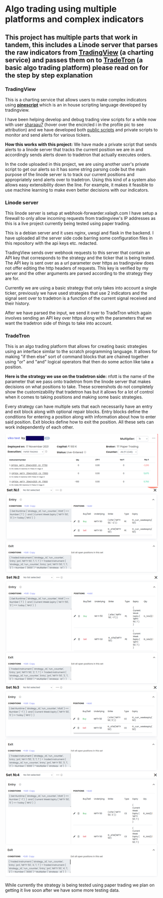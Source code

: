 # Algo trading using multiple platforms and complex indicators

## This project has multiple parts that work in tandem, this includes a Linode server that parses the raw indicators from [TradingView](https://www.tradingview.com/) (a charting service) and passes them on to [TradeTron](https://tradetron.tech/) (a basic algo trading platform) please read on for the step by step explanation

### TradingView

This is a charting service that allows users to make complex indicators using [**pinescript**](https://www.tradingview.com/pine-script-docs/en/v4/index.html) which is an in house scripting language developed by tradingview.

I have been helping develop and debug trading view scripts for a while now with user [sharaau7](https://www.tradingview.com/u/sharaaU7/) (hover over the encircled i in the profile pic to see attribution) and we have developed both [public scripts](https://www.tradingview.com/u/sharaaU7/#published-scripts) and private scripts to monitor and send alerts for various tickers.

**How this works with this project:** We have made a private script that sends alerts to a linode server that tracks the current position we are in and accordingly sends alerts down to tradetron that actually executes orders. 

In the code uploaded in this project, we are using another user's private script to get our alerts so it has some string parsing code but the main purpose of the linode server is to track our current positions and appropriately send alerts over to tradetron. Using this kind of a system also allows easy extensibility down the line. For example, it makes it feasible to use machine learning to make even better decisions with our indicators.

### Linode server

This linode server is setup at webhook-forwarder.valagh.com
I have setup a firewall to only allow incoming requests from tradingview's IP addresses as this is a live project currently being tested using paper trading.

This is a debian server and it uses nginx, uwsgi and flask in the backend. I have uploaded all the server side code barring some configuration files in this repository with the api keys etc. redacted.

TradingView sends over webhook requests to this server that contain an API key that corresponds to the strategy and the ticker that is being tested. The API key is sent over as a url parameter over https as tradingview does not offer editing the http headers of requests. This key is verified by my server and the other arguments are parsed according to the strategy they are for.

Currently we are using a basic strategy that only takes into account a single ticker, previously we have used strategies that use 2 indicators and the signal sent over to tradetron is a function of the current signal received and their history.

After we have parsed the input, we send it over to TradeTron which again involves sending an API key over https along with the parameters that we want the tradetron side of things to take into account.

### TradeTron

This is an algo trading platform that allows for creating basic strategies using an interface similar to the scratch programming language. It allows for making "if then else" sort of command blocks that are chained together using "or" and "and" logical operators that then do some action like take a position.

**Here is the strategy we use on the tradetron side:** nfott is the name of the parameter that we pass onto tradetron from the linode server that makes decisions on what positions to take. These screenshots do not completely show the customizability that tradetron has but it allows for a lot of control when it comes to taking positions and making some basic strategies.

Every strategy can have multiple sets that each necessarily have an entry and exit block along with optional repair blocks. Entry blocks define the conditions for entering a position along with information about how to enter said position. Exit blocks define how to exit the position. All these sets can work independently of each other.

![strategy name](https://github.com/sixthkrum/101803368-ucs757-project3/blob/main/images/1.png)
![strategy name](https://github.com/sixthkrum/101803368-ucs757-project3/blob/main/images/2.png)
![strategy name](https://github.com/sixthkrum/101803368-ucs757-project3/blob/main/images/3.png)
![strategy name](https://github.com/sixthkrum/101803368-ucs757-project3/blob/main/images/4.png)
![strategy name](https://github.com/sixthkrum/101803368-ucs757-project3/blob/main/images/5.png)
![strategy name](https://github.com/sixthkrum/101803368-ucs757-project3/blob/main/images/6.png)
![strategy name](https://github.com/sixthkrum/101803368-ucs757-project3/blob/main/images/7.png)
![strategy name](https://github.com/sixthkrum/101803368-ucs757-project3/blob/main/images/8.png)
![strategy name](https://github.com/sixthkrum/101803368-ucs757-project3/blob/main/images/9.png)

While currently the strategy is being tested using paper trading we plan on getting it live soon after we have some more testing data.



